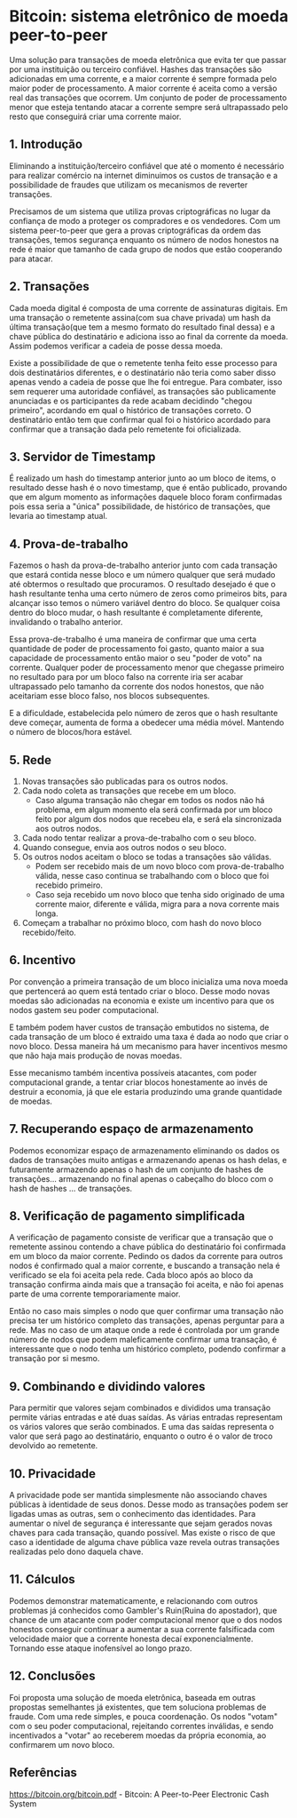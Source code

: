 # Bitcoin: sistema eletrônico de moeda peer-to-peer

Uma solução para transações de moeda eletrônica que evita ter
que passar por uma instituição ou terceiro confiável.
Hashes das transações são adicionadas em uma corrente,
e a maior corrente é sempre formada pelo maior poder de processamento.
A maior corrente é aceita como a versão real das transações que
ocorrem. Um conjunto de poder de processamento menor que esteja
tentando atacar a corrente sempre será ultrapassado pelo resto
que conseguirá criar uma corrente maior.

## 1. Introdução

Eliminando a instituição/terceiro confiável que até o momento é necessário
para realizar comércio na internet diminuimos os custos de transação e
a possibilidade de fraudes que utilizam os mecanismos de reverter transações.

Precisamos de um sistema que utiliza provas criptográficas no lugar da confiança
de modo a proteger os compradores e os vendedores. Com um sistema peer-to-peer
que gera a provas criptográficas da ordem das transações, temos segurança
enquanto os número de nodos honestos na rede é maior que tamanho de cada grupo 
de nodos que estão cooperando para atacar.


## 2. Transações

Cada moeda digital é composta de uma corrente de assinaturas digitais. Em uma
transação o remetente assina(com sua chave privada) um hash da última
transação(que tem a mesmo formato do resultado final dessa) e a
chave pública do destinatário e adiciona isso ao final da corrente da moeda.
Assim podemos verificar a cadeia de posse dessa moeda.

Existe a possibilidade de que o remetente tenha feito esse processo para dois
destinatários diferentes, e o destinatário não teria como saber disso apenas
vendo a cadeia de posse que lhe foi entregue. Para combater, isso sem requerer
uma autoridade confiável, as transações são publicamente anunciadas e os
participantes da rede acabam decidindo "chegou primeiro", acordando em qual
o histórico de transações correto. O destinatário então tem que confirmar qual
foi o histórico acordado para confirmar que a transação dada pelo remetente
foi oficializada.

## 3. Servidor de Timestamp

É realizado um hash do timestamp anterior junto ao um bloco de items, o
resultado desse hash é o novo timestamp, que é então publicado, provando que
em algum momento as informações daquele bloco foram confirmadas pois essa
seria a "única" possibilidade, de histórico de transações, que levaria ao
timestamp atual.

## 4. Prova-de-trabalho

Fazemos o hash da prova-de-trabalho anterior junto com cada transação que estará
contida nesse bloco e um número qualquer que será mudado até obtermos o resultado
que procuramos. O resultado desejado é que o hash resultante tenha uma certo número
de zeros como primeiros bits, para alcançar isso temos o número variável dentro do
bloco. Se qualquer coisa dentro do bloco mudar, o hash resultante é completamente
diferente, invalidando o trabalho anterior.

Essa prova-de-trabalho é uma maneira de confirmar que uma certa quantidade de poder
de processamento foi gasto, quanto maior a sua capacidade de processamento então
maior o seu "poder de voto" na corrente. Qualquer poder de processamento menor que
chegasse primeiro no resultado para por um bloco falso na corrente iria ser acabar
ultrapassado pelo tamanho da corrente dos nodos honestos, que não aceitariam esse
bloco falso, nos blocos subsequentes.

E a dificuldade, estabelecida pelo número de zeros que o hash resultante deve começar,
aumenta de forma a obedecer uma média móvel. Mantendo o número de blocos/hora estável.

## 5. Rede

1. Novas transações são publicadas para os outros nodos.
2. Cada nodo coleta as transações que recebe em um bloco.
    - Caso alguma transação não chegar em todos os nodos não há problema, em algum
  momento ela será confirmada por um bloco feito por algum dos nodos que recebeu ela,
  e será ela sincronizada aos outros nodos.
3. Cada nodo tentar realizar a prova-de-trabalho com o seu bloco.
4. Quando consegue, envia aos outros nodos o seu bloco.
5. Os outros nodos aceitam o bloco se todas a transações são válidas.
    - Podem ser recebido mais de um novo bloco com prova-de-trabalho válida,
  nesse caso continua se trabalhando com o bloco que foi recebido primeiro.
    - Caso seja recebido um novo bloco que tenha sido originado de uma corrente
  maior, diferente e válida, migra para a nova corrente mais longa.
6. Começam a trabalhar no próximo bloco, com hash do novo bloco recebido/feito.


## 6. Incentivo

Por convenção a primeira transação de um bloco inicializa uma nova moeda que pertencerá
ao quem está tentado criar o bloco. Desse modo novas moedas são adicionadas na economia
e existe um incentivo para que os nodos gastem seu poder computacional.

E também podem haver custos de transação embutidos no sistema, de cada transação de um
bloco é extraido uma taxa é dada ao nodo que criar o novo bloco. Dessa maneira há um
mecanismo para haver incentivos mesmo que não haja mais produção de novas moedas.

Esse mecanismo também incentiva possíveis atacantes, com poder computacional grande, a
tentar criar blocos honestamente ao invés de destruir a economia, já que ele estaria
produzindo uma grande quantidade de moedas.

## 7. Recuperando espaço de armazenamento

Podemos economizar espaço de armazenamento eliminando os dados os dados de transações
muito antigas e armazenando apenas os hash delas, e futuramente armazendo apenas o
hash de um conjunto de hashes de transações... armazenando no final apenas o cabeçalho
do bloco com o hash de hashes ... de transações.

## 8. Verificação de pagamento simplificada

A verificação de pagamento consiste de verificar que a transação que o remetente assinou
contendo a chave pública do destinatário foi confirmada em um bloco da maior corrente.
Pedindo os dados da corrente para outros nodos é confirmado qual a maior corrente, e
buscando a transação nela é verificado se ela foi aceita pela rede. Cada bloco após ao
bloco da transação confirma ainda mais que a transação foi aceita, e não foi apenas parte
de uma corrente temporariamente maior.

Então no caso mais simples o nodo que quer confirmar uma transação não precisa ter um
histórico completo das transações, apenas perguntar para a rede. Mas no caso de um ataque
onde a rede é controlada por um grande número de nodos que podem maleficamente confirmar
uma transação, é interessante que o nodo tenha um histórico completo, podendo confirmar
a transação por si mesmo.


## 9. Combinando e dividindo valores

Para permitir que valores sejam combinados e divididos uma transação permite várias entradas
e até duas saídas. As várias entradas representam os vários valores que serão combinados. E
uma das saídas representa o valor que será pago ao destinatário, enquanto o outro é o valor
de troco devolvido ao remetente.

## 10. Privacidade

A privacidade pode ser mantida simplesmente não associando chaves públicas à identidade de
seus donos. Desse modo as transações podem ser ligadas umas as outras, sem o conhecimento
das identidades. Para aumentar o nível de segurança é interessante que sejam gerados novas
chaves para cada transação, quando possível. Mas existe o risco de que caso a identidade
de alguma chave pública vaze revela outras transações realizadas pelo dono daquela chave.


## 11. Cálculos

Podemos demonstrar matematicamente, e relacionando com outros problemas já conhecidos como
Gambler's Ruin(Ruina do apostador), que chance de um atacante com poder computacional menor
que o dos nodos honestos conseguir continuar a aumentar a sua corrente falsificada com
velocidade maior que a corrente honesta decaí exponencialmente. Tornando esse ataque
inofensível ao longo prazo.

## 12. Conclusões

Foi proposta uma solução de moeda eletrônica, baseada em outras propostas semelhantes já
existentes, que tem soluciona problemas de fraude. Com uma rede simples, e pouca coordenação.
Os nodos "votam" com o seu poder computacional, rejeitando correntes inválidas, e sendo
incentivados a "votar" ao receberem moedas da própria economia, ao confirmarem um novo bloco.

## Referências

https://bitcoin.org/bitcoin.pdf - Bitcoin: A Peer-to-Peer Electronic Cash System
